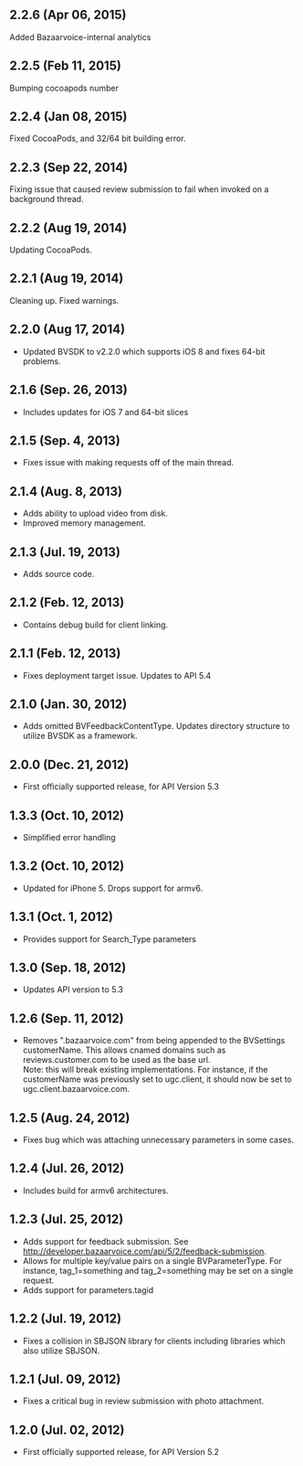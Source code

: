 ## 2.2.6 (Apr 06, 2015) 

 Added Bazaarvoice-internal analytics 

## 2.2.5 (Feb 11, 2015) 

 Bumping cocoapods number 

## 2.2.4 (Jan 08, 2015) 

 Fixed CocoaPods, and 32/64 bit building error. 

## 2.2.3 (Sep 22, 2014) 

 Fixing issue that caused review submission to fail when invoked on a background thread. 

## 2.2.2 (Aug 19, 2014) 

 Updating CocoaPods.

## 2.2.1 (Aug 19, 2014) 

 Cleaning up. Fixed warnings.

## 2.2.0 (Aug 17, 2014) 

* Updated BVSDK to v2.2.0 which supports iOS 8 and fixes 64-bit problems.

## 2.1.6 (Sep. 26, 2013)
 
* Includes updates for iOS 7 and 64-bit slices

## 2.1.5 (Sep. 4, 2013)

* Fixes issue with making requests off of the main thread.

## 2.1.4 (Aug. 8, 2013)

* Adds ability to upload video from disk.
* Improved memory management.

## 2.1.3 (Jul. 19, 2013)

* Adds source code.

## 2.1.2 (Feb. 12, 2013)

* Contains debug build for client linking.

## 2.1.1 (Feb. 12, 2013)

* Fixes deployment target issue.  Updates to API 5.4

## 2.1.0 (Jan. 30, 2012)

* Adds omitted BVFeedbackContentType.  Updates directory structure to utilize BVSDK as a framework.

## 2.0.0 (Dec. 21, 2012)

* First officially supported release, for API Version 5.3

## 1.3.3 (Oct. 10, 2012)

* Simplified error handling

## 1.3.2 (Oct. 10, 2012)

* Updated for iPhone 5.  Drops support for armv6.

## 1.3.1 (Oct. 1, 2012)

* Provides support for Search_Type parameters

## 1.3.0 (Sep. 18, 2012)

* Updates API version to 5.3

## 1.2.6 (Sep. 11, 2012)

* Removes ".bazaarvoice.com" from being appended to the BVSettings customerName.  This allows cnamed domains such as reviews.customer.com to be used as the base url.  
Note: this will break existing implementations.  For instance, if the customerName was previously set to ugc.client, it should now be set to ugc.client.bazaarvoice.com.

## 1.2.5 (Aug. 24, 2012)

* Fixes bug which was attaching unnecessary parameters in some cases.

## 1.2.4 (Jul. 26, 2012)

* Includes build for armv6 architectures.

## 1.2.3 (Jul. 25, 2012)

* Adds support for feedback submission.  See http://developer.bazaarvoice.com/api/5/2/feedback-submission.
* Allows for multiple key/value pairs on a single BVParameterType.  For instance, tag\_1=something and tag\_2=something may be set on a single request.
* Adds support for parameters.tagid

## 1.2.2 (Jul. 19, 2012)

* Fixes a collision in SBJSON library for clients including libraries which also utilize SBJSON.

## 1.2.1 (Jul. 09, 2012)

* Fixes a critical bug in review submission with photo attachment.

## 1.2.0 (Jul. 02, 2012)

* First officially supported release, for API Version 5.2
